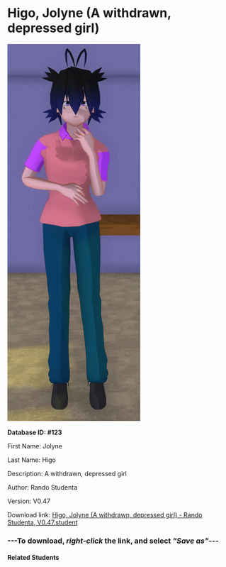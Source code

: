 # Higo, Jolyne (A withdrawn, depressed girl)

<img src="Files/Higo, Jolyne (A withdrawn, depressed girl).png" title="Higo, Jolyne (A withdrawn, depressed girl) - Rando Studenta, V0.47">

**Database ID: #123**

First Name: Jolyne

Last Name: Higo

Description: A withdrawn, depressed girl

Author: Rando Studenta

Version: V0.47

Download link: <a href="https://raw.githubusercontent.com/Arbiter1223/Daigaku-Gurashi-Custom-Students/master/Students/Files/Higo%2C%20Jolyne%20(A%20withdrawn%2C%20depressed%20girl)%20-%20Rando%20Studenta%2C%20V0.47.student">Higo, Jolyne (A withdrawn, depressed girl) - Rando Studenta, V0.47.student</a>

### ---**To download, _right-click_ the link, and select _"Save as"_**---

#### Related Students

